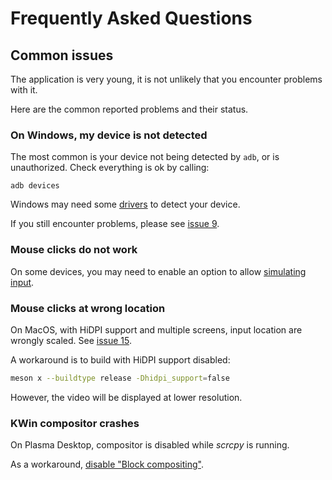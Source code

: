 # Frequently Asked Questions

## Common issues

The application is very young, it is not unlikely that you encounter problems
with it.

Here are the common reported problems and their status.


### On Windows, my device is not detected

The most common is your device not being detected by `adb`, or is unauthorized.
Check everything is ok by calling:

    adb devices

Windows may need some [drivers] to detect your device.

[drivers]: https://developer.android.com/studio/run/oem-usb.html

If you still encounter problems, please see [issue 9].

[issue 9]: https://github.com/Genymobile/scrcpy/issues/9


### Mouse clicks do not work

On some devices, you may need to enable an option to allow [simulating input].

[simulating input]: https://github.com/Genymobile/scrcpy/issues/70#issuecomment-373286323


### Mouse clicks at wrong location

On MacOS, with HiDPI support and multiple screens, input location are wrongly
scaled. See [issue 15].

[issue 15]: https://github.com/Genymobile/scrcpy/issues/15

A workaround is to build with HiDPI support disabled:

```bash
meson x --buildtype release -Dhidpi_support=false
```

However, the video will be displayed at lower resolution.


### KWin compositor crashes

On Plasma Desktop, compositor is disabled while _scrcpy_ is running.

As a workaround, [disable "Block compositing"][kwin].

[kwin]: https://github.com/Genymobile/scrcpy/issues/114#issuecomment-378778613
